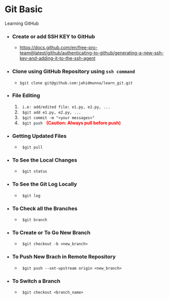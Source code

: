 # Git Basic

Learning GitHub

- ### Create or add SSH KEY to GitHub

  - https://docs.github.com/en/free-pro-team@latest/github/authenticating-to-github/generating-a-new-ssh-key-and-adding-it-to-the-ssh-agent

- ### Clone using GitHub Repository using `ssh command`

  - `$git clone git@github.com:jahidmunna/learn_git.git`

- ### File Editing
  1. &nbsp; `i.e: add/edited file: e1.py, e2.py, ...`
  2. &nbsp; `$git add e1.py, e2.py, ...`
  3. &nbsp; `$git commit -m "<your messages>" `
  4. &nbsp; `$git push` &nbsp; <b style='color:red'>(**Caution: Always pull before push**)</b>
- ### Getting Updated Files
  - &nbsp; `$git pull`
- ### To See the Local Changes
  - &nbsp; `$git status`
- ### To See the Git Log Locally

  - &nbsp; `$git log`

- ### To Check all the Branches
  - &nbsp; `$git branch`
- ### To Create or To Go New Branch
  - &nbsp; `$git checkout -b <new_branch>`
- ### To Push New Brach in Remote Repository
  - &nbsp; `$git push --set-upstream origin <new_branch>`
- ### To Switch a Branch
  - &nbsp; `$git checkout <branch_name>`
